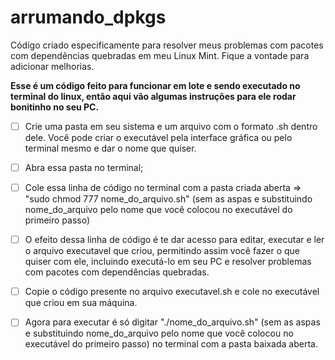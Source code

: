 # arrumando_dpkgs
Código criado especificamente para resolver meus problemas com pacotes com dependências quebradas em meu Linux Mint. Fique a vontade para adicionar melhorias.

**Esse é um código feito para funcionar em lote e sendo executado no terminal do linux, então aqui vão algumas instruções para ele rodar bonitinho no seu PC.**

- [ ] Crie uma pasta em seu sistema e um arquivo com o formato .sh dentro dele. Você pode criar o executável pela interface gráfica ou pelo terminal mesmo e dar o nome que quiser.

- [ ] Abra essa pasta no terminal;

- [ ] Cole essa linha de código no terminal com a pasta criada aberta => "sudo chmod 777 nome_do_arquivo.sh" (sem as aspas e substituindo nome_do_arquivo pelo nome que você colocou no executável do primeiro passo)

- [ ] O efeito dessa linha de código é te dar acesso para editar, executar e ler o arquivo executavel que criou, permitindo assim você fazer o que quiser com ele, incluindo executá-lo em seu PC e resolver problemas com pacotes com dependências quebradas.

- [ ] Copie o código presente no arquivo executavel.sh e cole no executável que criou em sua máquina.

- [ ] Agora para executar é só digitar "./nome_do_arquivo.sh" (sem as aspas e substituindo nome_do_arquivo pelo nome que você colocou no executável do primeiro passo) no terminal com a pasta baixada aberta.
